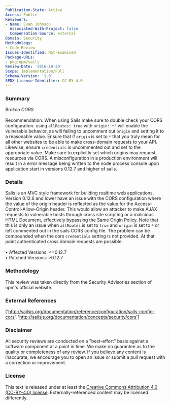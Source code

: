 ```yaml
---
Publication-State: Active
Access: Public
Reviewers:
- Name: Evan Johnson
  Associated-With-Project: false
  Compensation-Source: external
Domain: Security
Methodology:
- Code-Review
Issues-Identified: Not-Examined
Package-URLs:
- pkg:npm/sails
Review-Date: '2016-10-20'
Scope: Implementation/Full
Schema-Version: '1.0'
SPDX-License-Identifier: CC-BY-4.0
---
```

### Summary
*Broken CORS*<br><br>Recommendation: When using Sails make sure to double check your CORS configuration.  using `allRoutes: true` with `origin:'*'` will enable the vulnerable behavior, as will failing to uncomment out `origin` and setting it to a reasonable value.  Ensure that if `origin` is set to `*` that you truly mean for all other websites to be able to make cross-domain requests to your API.  Likewise, ensure `credentials` is uncommented out and set to the appropriate value. Make sure to explicitly set which origins may request resources via CORS.  A misconfiguration in a production environment will result in a error message being written to the node process console upon application start in versions 0.12.7 and higher of sails.
### Details
Sails is an MVC style framework for building realtime web applications.  Version 0.12.6 and lower have an issue with the CORS configuration where the value of the origin header is reflected as the value for the Access-Control-Allow-Origin header.  This would allow an attacker to make AJAX requests to vulnerable hosts through cross site scripting or a malicious HTML Document, effectively bypassing the Same Origin Policy. Note that this is only an issue when `allRoutes` is set to `true` and `origin` is set to `*` or left commented out in the sails CORS config file.  The problem can be compounded when the cors `credentials` setting is not provided.  At that point authenticated cross domain requests are possible.
<br><br>• Affected Versions: <=0.12.7
<br>• Patched Versions: >0.12.7
### Methodology
This review was taken directly from the Security Advisories section of npm's official website.
### External References
['http://sailsjs.org/documentation/reference/configuration/sails-config-cors', 'http://sailsjs.org/documentation/concepts/security/cors']
### Disclaimer
All security reviews are conducted on a "best-effort" basis against a software component at a point in time. We make no guarantee as to the quality or completeness of any review. If you believe any content is inaccurate, we encourage you to open an issue or submit a pull request with a correction or improvement.
### License
This text is released under at least the [Creative Commons Attribution 4.0 (CC-BY-4.0) license](https://creativecommons.org/licenses/by/4.0/legalcode.txt). Externally-referenced content may be licensed differently.
